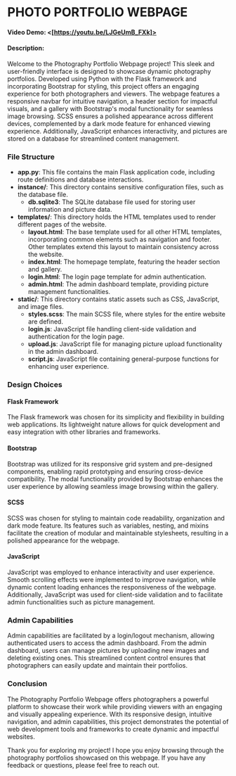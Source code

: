 # PHOTO PORTFOLIO WEBPAGE
#### Video Demo:  <[https://youtu.be/LJGeUmB_FXk]>
#### Description:

Welcome to the Photography Portfolio Webpage project! This sleek and user-friendly interface is designed to showcase dynamic photography portfolios. Developed using Python with the Flask framework and incorporating Bootstrap for styling, this project offers an engaging experience for both photographers and viewers. The webpage features a responsive navbar for intuitive navigation, a header section for impactful visuals, and a gallery with Bootstrap's modal functionality for seamless image browsing. SCSS ensures a polished appearance across different devices, complemented by a dark mode feature for enhanced viewing experience. Additionally, JavaScript enhances interactivity, and pictures are stored on a database for streamlined content management.

### File Structure

- **app.py**: This file contains the main Flask application code, including route definitions and database interactions.
- **instance/**: This directory contains sensitive configuration files, such as the database file.
  - **db.sqlite3**: The SQLite database file used for storing user information and picture data.
- **templates/**: This directory holds the HTML templates used to render different pages of the website.
  - **layout.html**: The base template used for all other HTML templates, incorporating common elements such as navigation and footer. Other templates extend this layout to maintain consistency across the website.
  - **index.html**: The homepage template, featuring the header section and gallery.
  - **login.html**: The login page template for admin authentication.
  - **admin.html**: The admin dashboard template, providing picture management functionalities.
- **static/**: This directory contains static assets such as CSS, JavaScript, and image files.
  - **styles.scss**: The main SCSS file, where styles for the entire website are defined.
  - **login.js**: JavaScript file handling client-side validation and authentication for the login page.
  - **upload.js**: JavaScript file for managing picture upload functionality in the admin dashboard.
  - **script.js**: JavaScript file containing general-purpose functions for enhancing user experience.

### Design Choices

#### Flask Framework
The Flask framework was chosen for its simplicity and flexibility in building web applications. Its lightweight nature allows for quick development and easy integration with other libraries and frameworks.

#### Bootstrap
Bootstrap was utilized for its responsive grid system and pre-designed components, enabling rapid prototyping and ensuring cross-device compatibility. The modal functionality provided by Bootstrap enhances the user experience by allowing seamless image browsing within the gallery.

#### SCSS
SCSS was chosen for styling to maintain code readability, organization and dark mode feature. Its features such as variables, nesting, and mixins facilitate the creation of modular and maintainable stylesheets, resulting in a polished appearance for the webpage.

#### JavaScript
JavaScript was employed to enhance interactivity and user experience. Smooth scrolling effects were implemented to improve navigation, while dynamic content loading enhances the responsiveness of the webpage. Additionally, JavaScript was used for client-side validation and to facilitate admin functionalities such as picture management.

### Admin Capabilities

Admin capabilities are facilitated by a login/logout mechanism, allowing authenticated users to access the admin dashboard. From the admin dashboard, users can manage pictures by uploading new images and deleting existing ones. This streamlined content control ensures that photographers can easily update and maintain their portfolios.

### Conclusion

The Photography Portfolio Webpage offers photographers a powerful platform to showcase their work while providing viewers with an engaging and visually appealing experience. With its responsive design, intuitive navigation, and admin capabilities, this project demonstrates the potential of web development tools and frameworks to create dynamic and impactful websites.

Thank you for exploring my project! I hope you enjoy browsing through the photography portfolios showcased on this webpage. If you have any feedback or questions, please feel free to reach out.
